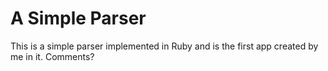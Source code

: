 A Simple Parser
===============
This is a simple parser implemented in Ruby and is the first app created by me in it.
Comments?